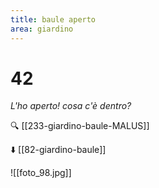 ```yaml
---
title: baule aperto
area: giardino
---
```

# 42
_L'ho aperto! cosa c'è dentro?_

🔍 [[233-giardino-baule-MALUS]]

⬇️ [[82-giardino-baule]]

![[foto_98.jpg]]